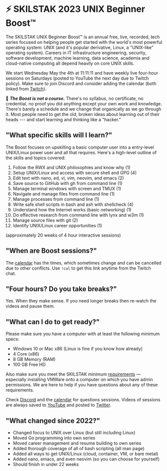 # ⚡ SKILSTAK 2023 UNIX Beginner Boost™

The SKILSTAK UNIX Beginner Boost™ is an annual free, live, recorded,
tech series focused on helping people get started with the world's most
powerful operating system: UNIX (and it's popular derivative, Linux, a
"UNIX-like" operating system). Careers in IT infrastructure engineering,
security, software development, machine learning, data science, academia
and cloud-native computing all depend heavily on core UNIX skills.

We start Wednesday May the 4th at 11:11:11 and have weekly live
four-hour sessions on Saturdays (posted to YouTube the next day due to
Twitch policy). Make sure to join Discord and consider adding the
calendar (both linked from [Twitch](http://rwxrob.tv)).

🌟 ***The Boost is not a course.*** There's no syllabus, no certificate,
no credential, no proof you did anything except your own work and
knowledge. There's barely a schedule and we change that organically as
we go through it. Most people need to get the old, broken ideas about
learning out of their heads --- and start learning and thinking like a
"hacker."

## "What specific skills will I learn?"

The Boost focuses on upskilling a basic computer user into a entry-level
UNIX/Linux power user and all that requires. Here's a high-level outline
of the skills and topics covered:

1.  Follow the RWX and UNIX philosophies and know why (1)
2.  Setup UNIX/Linux and access with secure shell and GPG (4)
3.  Edit text with nano, ed, vi, vim, neovim, and emacs (2)
4.  Save source to GitHub with gh from command line (1)
5.  Manage terminal windows with screen and TMUX (1)
6.  Navigate and manage files from command line (1)
7.  Manage processes from command line (1)
8.  Write safe shell scripts in bash and ash with shellcheck (4)
9.  Understand how the Internet works (basic networking) (1)
10. Do effective research from command line with lynx and w3m (1)
11. Manage source files with git (2)
12. Identify UNIX/Linux career opportunities (1)

(approximately 20 weeks of 4 hour interactive sessions)

## "When are Boost sessions?"

The [calendar](https://bit.ly/rwxrobsched) has the times, which
sometimes change and can be cancelled due to other conflicts. Use `!cal`
to get this link anytime from the Twitch chat.

## "Four hours? Do you take breaks?"

Yes. When they make sense. If you need longer breaks then re-watch the
videos and pause them.

## "What can I do to get ready?"

Please make sure you have a computer with at least the following minimum
specs:

* Windows 10 or Mac x86 (Linux is fine if you know how already)
* 4 Core (x86)
* 8 GB Memory (RAM)
* 100 GB Free HD

Also make sure you meet the SKILSTAK minimum
[requirements](requirements) — especially installing VMWare onto a
computer on which you have admin permissions. We are here to help if you
have questions about any of these requirements.

Check [Discord](https://discord.gg/9wydZXY) and the
[calendar](https://bit.ly/rwxrobsched) for questions sessions. Videos of
sessions are always saved to [YouTube](https://youtube.com/rwxrob) and
posted to [Twitter](https://twitter.com/rwxrob).

## "What changed since 2022?"

* Changed focus to UNIX over Linux (but still including Linux)
* Moved Go programming into own series
* Moved career management and resume building to own series
* Added thorough coverage of all of bash scripting (all man page)
* Added all ways to get UNIX/Linux (cloud, container, VM, or bare metal)
* Added nano, emacs, and even neovim (so you can choose for yourself)
* Should finish in under 22 weeks
